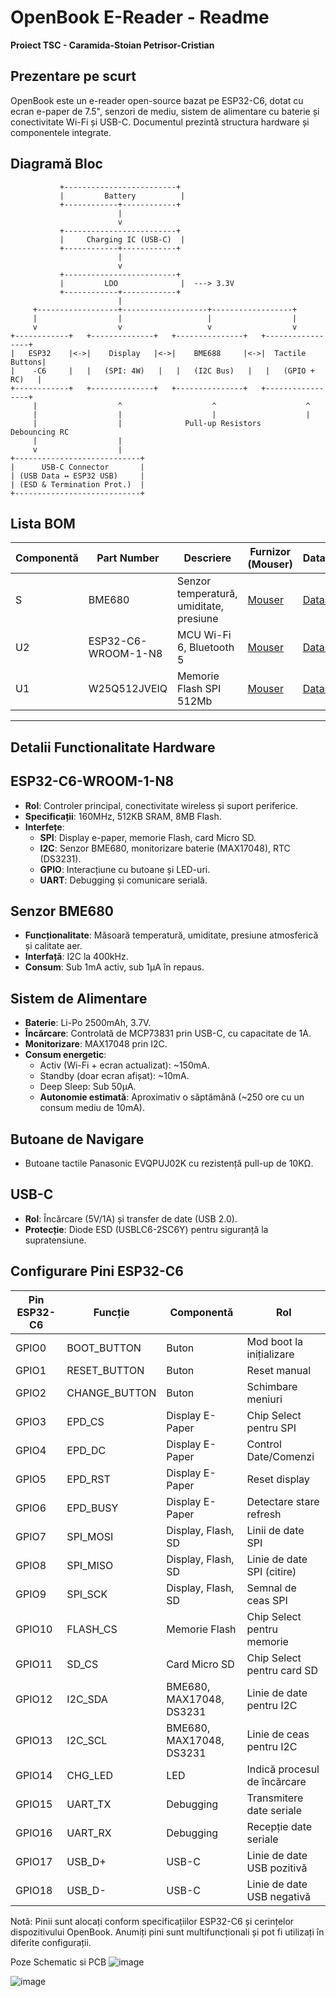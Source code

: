 # OpenBook E-Reader - Readme

**Proiect TSC - Caramida-Stoian Petrisor-Cristian**

## Prezentare pe scurt

OpenBook este un e-reader open-source bazat pe ESP32-C6, dotat cu ecran e-paper de 7.5", senzori de mediu, sistem de alimentare cu baterie și conectivitate Wi-Fi și USB-C. Documentul prezintă structura hardware și componentele integrate.

## Diagramă Bloc

```
           +-------------------------+
           |         Battery          |
           +------------+------------+
                        |
                        v
           +-------------------------+
           |     Charging IC (USB-C)  |
           +------------+------------+
                        |
                        v
           +-------------------------+
           |         LDO              |  ---> 3.3V
           +------------+------------+
                        |
     +------------------+-------------------+------------------+
     |                  |                   |                  |
     v                  v                   v                  v
+------------+   +--------------+   +---------------+   +-----------------+
|   ESP32    |<->|    Display   |<->|    BME688     |<->|  Tactile Buttons|
|    -C6     |   |   (SPI: 4W)   |   |   (I2C Bus)   |   |   (GPIO + RC)   |
+------------+   +--------------+   +---------------+   +-----------------+
     |                  ^                    ^                    ^
     |                  |                    |                    |
     |                  |              Pull-up Resistors     Debouncing RC
     |                  |
     v                  |
+----------------------------+
|      USB-C Connector       |
| (USB Data ↔ ESP32 USB)     |
| (ESD & Termination Prot.)  |
+----------------------------+
```

## Lista BOM

| **Componentă**       | **Part Number**               | **Descriere**                          | **Furnizor (Mouser)**                                                               | **Datasheet**                                                                                 |
|----------------------|------------------------------|----------------------------------------|------------------------------------------------------------------------------------|----------------------------------------------------------------------------------------------|
| S                    | BME680                        | Senzor temperatură, umiditate, presiune | [Mouser](https://eu.mouser.com/ProductDetail/Bosch-Sensortec/BME680)               | [Datasheet](https://www.bosch-sensortec.com/media/boschsensortec/downloads/datasheets/bst-bme680-ds001.pdf) |
| U2                   | ESP32-C6-WROOM-1-N8           | MCU Wi-Fi 6, Bluetooth 5               | [Mouser](https://eu.mouser.com/ProductDetail/Espressif-Systems/ESP32-C6-WROOM-1-N8) | [Datasheet](https://www.espressif.com/sites/default/files/documentation/esp32-c6-wroom-1_datasheet_en.pdf) |
| U1                   | W25Q512JVEIQ                  | Memorie Flash SPI 512Mb               | [Mouser](https://eu.mouser.com/ProductDetail/Winbond/W25Q512JVEIQ)                 | [Datasheet](https://www.winbond.com/resource-files/W25Q512JV%20RevD%2004082020.pdf)              |


---

## Detalii Functionalitate Hardware

## ESP32-C6-WROOM-1-N8

- **Rol**: Controler principal, conectivitate wireless și suport periferice.
- **Specificații**: 160MHz, 512KB SRAM, 8MB Flash.
- **Interfețe**:
  - **SPI**: Display e-paper, memorie Flash, card Micro SD.
  - **I2C**: Senzor BME680, monitorizare baterie (MAX17048), RTC (DS3231).
  - **GPIO**: Interacțiune cu butoane și LED-uri.
  - **UART**: Debugging și comunicare serială.

## Senzor BME680

- **Funcționalitate**: Măsoară temperatură, umiditate, presiune atmosferică și calitate aer.
- **Interfață**: I2C la 400kHz.
- **Consum**: Sub 1mA activ, sub 1µA în repaus.

## Sistem de Alimentare

- **Baterie**: Li-Po 2500mAh, 3.7V.
- **Încărcare**: Controlată de MCP73831 prin USB-C, cu capacitate de 1A.
- **Monitorizare**: MAX17048 prin I2C.
- **Consum energetic**:
  - Activ (Wi-Fi + ecran actualizat): ~150mA.
  - Standby (doar ecran afișat): ~10mA.
  - Deep Sleep: Sub 50µA.
  - **Autonomie estimată**: Aproximativ o săptămână (~250 ore cu un consum mediu de 10mA).

## Butoane de Navigare

- Butoane tactile Panasonic EVQPUJ02K cu rezistență pull-up de 10KΩ.

## USB-C

- **Rol**: Încărcare (5V/1A) și transfer de date (USB 2.0).
- **Protecție**: Diode ESD (USBLC6-2SC6Y) pentru siguranță la supratensiune.


## Configurare Pini ESP32-C6

| **Pin ESP32-C6** | **Funcție**         | **Componentă**         | **Rol**                                    |
|------------------|--------------------|------------------------|--------------------------------------------|
| GPIO0           | BOOT_BUTTON        | Buton                  | Mod boot la inițializare                   |
| GPIO1           | RESET_BUTTON       | Buton                  | Reset manual                               |
| GPIO2           | CHANGE_BUTTON      | Buton                  | Schimbare meniuri                          |
| GPIO3           | EPD_CS             | Display E-Paper        | Chip Select pentru SPI                     |
| GPIO4           | EPD_DC             | Display E-Paper        | Control Date/Comenzi                       |
| GPIO5           | EPD_RST            | Display E-Paper        | Reset display                              |
| GPIO6           | EPD_BUSY           | Display E-Paper        | Detectare stare refresh                    |
| GPIO7           | SPI_MOSI           | Display, Flash, SD     | Linii de date SPI                          |
| GPIO8           | SPI_MISO           | Display, Flash, SD     | Linie de date SPI (citire)                 |
| GPIO9           | SPI_SCK            | Display, Flash, SD     | Semnal de ceas SPI                         |
| GPIO10          | FLASH_CS           | Memorie Flash          | Chip Select pentru memorie                 |
| GPIO11          | SD_CS              | Card Micro SD          | Chip Select pentru card SD                 |
| GPIO12          | I2C_SDA            | BME680, MAX17048, DS3231 | Linie de date pentru I2C                   |
| GPIO13          | I2C_SCL            | BME680, MAX17048, DS3231 | Linie de ceas pentru I2C                   |
| GPIO14          | CHG_LED            | LED                    | Indică procesul de încărcare               |
| GPIO15          | UART_TX            | Debugging              | Transmitere date seriale                    |
| GPIO16          | UART_RX            | Debugging              | Recepție date seriale                       |
| GPIO17          | USB_D+             | USB-C                  | Linie de date USB pozitivă                  |
| GPIO18          | USB_D-             | USB-C                  | Linie de date USB negativă                  |

Notă: Pinii sunt alocați conform specificațiilor ESP32-C6 și cerințelor dispozitivului OpenBook. Anumiți pini sunt multifuncționali și pot fi utilizați în diferite configurații.

Poze Schematic si PCB 
![image](https://github.com/user-attachments/assets/ed25abf7-a51e-4dfd-a840-12502b461524)

![image](https://github.com/user-attachments/assets/e4c52863-9902-48f8-b3e6-1f1b79780c89)

